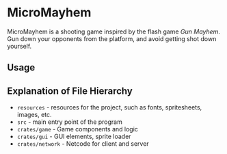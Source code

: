 # MicroMayhem
MicroMayhem is a shooting game inspired by the flash game *Gun Mayhem*.
Gun down your opponents from the platform, and avoid getting shot down yourself.

## Usage

## Explanation of File Hierarchy
- `resources` - resources for the project, such as fonts, spritesheets, images, etc.
- `src` - main entry point of the program
- `crates/game` - Game components and logic
- `crates/gui` - GUI elements, sprite loader
- `crates/network` - Netcode for client and server
